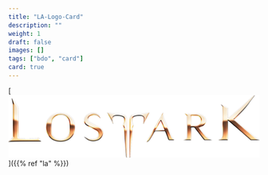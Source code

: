 ```yaml
---
title: "LA-Logo-Card"
description: ""
weight: 1
draft: false
images: []
tags: ["bdo", "card"]
card: true
---
```


[![LA](la/images/la_logo.png "Lost Ark Online Online - About")]({{% ref "la" %}})
